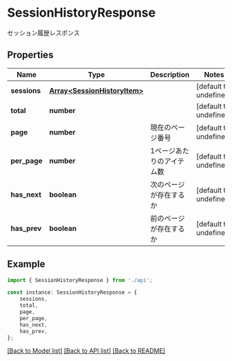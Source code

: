 # SessionHistoryResponse

セッション履歴レスポンス

## Properties

Name | Type | Description | Notes
------------ | ------------- | ------------- | -------------
**sessions** | [**Array&lt;SessionHistoryItem&gt;**](SessionHistoryItem.md) |  | [default to undefined]
**total** | **number** |  | [default to undefined]
**page** | **number** | 現在のページ番号 | [default to undefined]
**per_page** | **number** | 1ページあたりのアイテム数 | [default to undefined]
**has_next** | **boolean** | 次のページが存在するか | [default to undefined]
**has_prev** | **boolean** | 前のページが存在するか | [default to undefined]

## Example

```typescript
import { SessionHistoryResponse } from './api';

const instance: SessionHistoryResponse = {
    sessions,
    total,
    page,
    per_page,
    has_next,
    has_prev,
};
```

[[Back to Model list]](../README.md#documentation-for-models) [[Back to API list]](../README.md#documentation-for-api-endpoints) [[Back to README]](../README.md)
